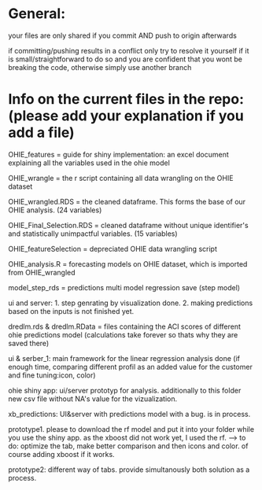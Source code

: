 # General:
your files are only shared if you commit AND push to origin afterwards
 
if committing/pushing results in a conflict only try to resolve it yourself if it is small/straightforward to do so and you are confident that you wont be breaking the code,
otherwise simply use another branch


# Info on the current files in the repo: (please add your explanation if you add a file)

OHIE_features = guide for shiny implementation: an excel document explaining all the variables used in the ohie model

OHIE_wrangle = the r script containing all data wrangling on the OHIE dataset

OHIE_wrangled.RDS = the cleaned dataframe. This forms the base of our OHIE analysis. (24 variables)

OHIE_Final_Selection.RDS = cleaned dataframe without unique identifier's and statistically unimpactful variables. (15 variables)

OHIE_featureSelection = depreciated OHIE data wrangling script

OHIE_analysis.R = forecasting models on OHIE dataset, which is imported from OHIE_wrangled

model_step_rds = predictions multi model regression save (step model)

ui and server: 1. step genrating by visualization done. 2. making predictions based on the inputs is not finished yet.

dredlm.rds & dredlm.RData = files containing the ACI scores of different ohie predictions model (calculations take forever so thats why they are saved there)

ui & serber_1: main framework for the linear regression analysis done (if enough time, comparing different profil as an added value for the customer and fine tuning:icon, color)

ohie shiny app: ui/server prototyp for analysis. additionally to this folder new csv file without NA's value for the vizualization. 

xb_predictions: UI&server with predictions model with a bug. is in process.

prototype1. please to download the rf model and put it into your folder while you use the shiny app. as the xboost did not work yet, I used the rf. 
--> to do: optimize the tab, make better comparison and then icons and color. of course adding xboost if it works. 

prototype2: different way of tabs. provide simultanously both solution as a process. 
